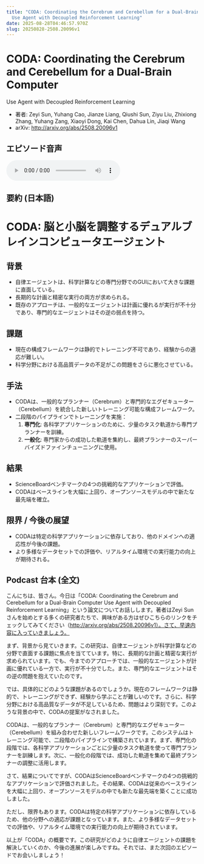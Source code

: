 ```yaml
---
title: "CODA: Coordinating the Cerebrum and Cerebellum for a Dual-Brain Computer
  Use Agent with Decoupled Reinforcement Learning"
date: 2025-08-28T04:46:57.970Z
slug: 20250828-2508.20096v1
---
```


# CODA: Coordinating the Cerebrum and Cerebellum for a Dual-Brain Computer
  Use Agent with Decoupled Reinforcement Learning

- 著者: Zeyi Sun, Yuhang Cao, Jianze Liang, Qiushi Sun, Ziyu Liu, Zhixiong Zhang, Yuhang Zang, Xiaoyi Dong, Kai Chen, Dahua Lin, Jiaqi Wang
- arXiv: http://arxiv.org/abs/2508.20096v1

## エピソード音声

<audio controls src="https://yut0takagi.github.io/daily-use/episodes/20250828-2508.20096v1.mp3"></audio>

## 要約 (日本語)

# CODA: 脳と小脳を調整するデュアルブレインコンピュータエージェント

## 背景
- 自律エージェントは、科学計算などの専門分野でのGUIにおいて大きな課題に直面している。
- 長期的な計画と精密な実行の両方が求められる。
- 既存のアプローチは、一般的なエージェントは計画に優れるが実行が不十分であり、専門的なエージェントはその逆の弱点を持つ。

## 課題
- 現在の構成フレームワークは静的でトレーニング不可であり、経験からの適応が難しい。
- 科学分野における高品質データの不足がこの問題をさらに悪化させている。

## 手法
- CODAは、一般的なプランナー（Cerebrum）と専門的なエグゼキューター（Cerebellum）を統合した新しいトレーニング可能な構成フレームワーク。
- 二段階のパイプラインでトレーニングを実施：
  1. **専門化**: 各科学アプリケーションのために、少量のタスク軌道から専門プランナーを訓練。
  2. **一般化**: 専門家からの成功した軌道を集約し、最終プランナーのスーパーバイズドファインチューニングに使用。

## 結果
- ScienceBoardベンチマークの4つの挑戦的なアプリケーションで評価。
- CODAはベースラインを大幅に上回り、オープンソースモデルの中で新たな最先端を確立。

## 限界 / 今後の展望
- CODAは特定の科学アプリケーションに依存しており、他のドメインへの適応性が今後の課題。
- より多様なデータセットでの評価や、リアルタイム環境での実行能力の向上が期待される。

## Podcast 台本 (全文)

こんにちは、皆さん。今日は「CODA: Coordinating the Cerebrum and Cerebellum for a Dual-Brain Computer Use Agent with Decoupled Reinforcement Learning」という論文についてお話しします。著者はZeyi Sunさんを始めとする多くの研究者たちで、興味がある方はぜひこちらのリンクをチェックしてみてください（http://arxiv.org/abs/2508.20096v1）。さて、早速内容に入っていきましょう。

まず、背景から見ていきます。この研究は、自律エージェントが科学計算などの分野で直面する課題に焦点を当てています。特に、長期的な計画と精密な実行が求められています。でも、今までのアプローチでは、一般的なエージェントが計画に優れている一方で、実行が不十分でした。また、専門的なエージェントはその逆の問題を抱えていたのです。

では、具体的にどのような課題があるのでしょうか。現在のフレームワークは静的で、トレーニングができず、経験から学ぶことが難しいのです。さらに、科学分野における高品質なデータが不足しているため、問題はより深刻です。このような背景の中で、CODAの提案がなされました。

CODAは、一般的なプランナー（Cerebrum）と専門的なエグゼキューター（Cerebellum）を組み合わせた新しいフレームワークです。このシステムはトレーニング可能で、二段階のパイプラインで構築されています。まず、専門化の段階では、各科学アプリケーションごとに少量のタスク軌道を使って専門プランナーを訓練します。次に、一般化の段階では、成功した軌道を集めて最終プランナーの調整に活用します。

さて、結果についてですが、CODAはScienceBoardベンチマークの4つの挑戦的なアプリケーションで評価されました。その結果、CODAは従来のベースラインを大幅に上回り、オープンソースモデルの中でも新たな最先端を築くことに成功しました。

ただし、限界もあります。CODAは特定の科学アプリケーションに依存しているため、他の分野への適応が課題となっています。また、より多様なデータセットでの評価や、リアルタイム環境での実行能力の向上が期待されています。

以上が「CODA」の概要です。この研究がどのように自律エージェントの課題を解決していくのか、今後の進展が楽しみですね。それでは、また次回のエピソードでお会いしましょう！
